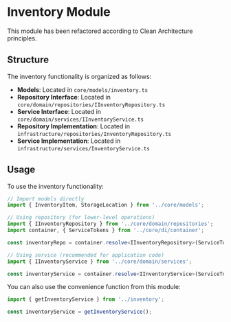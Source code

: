 # Inventory Module

This module has been refactored according to Clean Architecture principles.

## Structure

The inventory functionality is organized as follows:

- **Models**: Located in `core/models/inventory.ts`
- **Repository Interface**: Located in `core/domain/repositories/IInventoryRepository.ts`
- **Service Interface**: Located in `core/domain/services/IInventoryService.ts`
- **Repository Implementation**: Located in `infrastructure/repositories/InventoryRepository.ts`
- **Service Implementation**: Located in `infrastructure/services/InventoryService.ts`

## Usage

To use the inventory functionality:

```typescript
// Import models directly
import { InventoryItem, StorageLocation } from '../core/models';

// Using repository (for lower-level operations)
import { IInventoryRepository } from '../core/domain/repositories';
import container, { ServiceTokens } from '../core/di/container';

const inventoryRepo = container.resolve<IInventoryRepository>(ServiceTokens.InventoryRepository);

// Using service (recommended for application code)
import { IInventoryService } from '../core/domain/services';

const inventoryService = container.resolve<IInventoryService>(ServiceTokens.InventoryService);
```

You can also use the convenience function from this module:

```typescript
import { getInventoryService } from '../inventory';

const inventoryService = getInventoryService();
``` 
